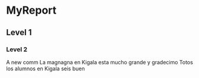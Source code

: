 # MyReport
## Level 1 
### Level 2
A new comm
La magnagna en Kigala esta mucho grande y gradecimo
Totos los alumnos en Kigala seis buen 

